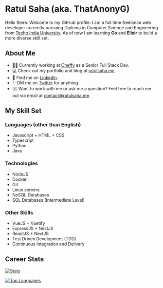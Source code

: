 # Ratul Saha (aka. ThatAnonyG)
Hello there. Welcome to my GitHub profile. I am a full time freelance web developer currently pursuing Diploma in Computer Science and Engineering from 
[Techo India University](https://www.technoindiauniversity.ac.in). As of now I am learning **Go** and **Elixir** to build a more diverse skill set.

## About Me

- 👨‍💼 Currently working at [Cheffy](https://cheffy.us) as a Senior Full Stack Dev.
- 💻 Check out my portfolio and blog at [ratulsaha.me](https://ratulsaha.me).
- 👤 Find me on [LinkedIn](https://linkedin.com/in/ratuls).
- ✨ DM me on [Twitter](https://twitter.com/ThatAnonyG) for anything.
- ✉️ Want to work with me or ask me a question? Feel free to reach me out via email at [contact@ratulsaha.me](mailto:contact@ratulsaha.me).

## My Skill Set

### Languages (other than English)

- Javascript + HTML + CSS
- Typescript
- Python
- Java

### Technologies

- NodeJS
- Docker
- Git
- Linux servers
- NoSQL Databases
- SQL Databases (Intermediate Level)

### Other Skills

- VueJS + Vuetify
- ExpressJS + NestJS
- ReactJS + NextJS
- Test Driven Development (TDD)
- Continuous Integration and Delivery

## Career Stats

[![Stats](https://github-readme-stats.vercel.app/api?username=ThatAnonyG&show_icons=true&theme=nord&hide_border=true&count_private=true)](https://github.com/ThatAnonyG)

[![Top Languages](https://github-readme-stats.vercel.app/api/top-langs/?username=ThatAnonyG&theme=nord&layout=compact&hide_border=true)](https://github.com/ThatAnonyG)
